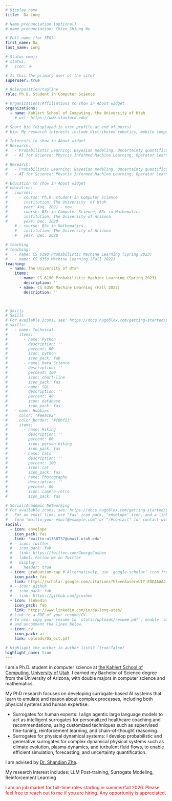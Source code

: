 ```yaml
---
# Display name
title:  Da Long

# Name pronunciation (optional)
# name_pronunciation: Chien Shiung Wu

# Full name (for SEO)
first_name: Da
last_name: Long

# Status emoji
# status:
#   icon: ☕️

# Is this the primary user of the site?
superuser: true

# Role/position/tagline
role: Ph.D. Student in Computer Science

# Organizations/Affiliations to show in About widget
organizations:
  - name: Kahlert School of Computing, the University of Utah
    # url: https://www.stanford.edu/

# Short bio (displayed in user profile at end of posts)
# bio: My research interests include distributed robotics, mobile computing and programmable matter.

# Interests to show in About widget
# Research:
#   - Probabilistic Learning: Bayesian modeling, Uncertainty quantification, Approximate inference, Gaussian Process
#   - AI for Science: Physcis Informed Machine Learning, Operator Learning, ODE/PDEs discovery, Surrogate Modeling

# Research:
#   - Probabilistic Learning: Bayesian modeling, Uncertainty quantification, 
#   - AI for Science: Physcis Informed Machine Learning, Operator Learning, 

# Education to show in About widget
# education:
#   courses:
#     - course: Ph.D. student in Computer Science
#       institution: The University  of Utah
#       year: Aug. 2021 - now
#     - course: BSc in Computer Science, BSc in Mathematics
#       institution: The University of Arizona
#       year: Dec. 2020 
    # - course: BSc in Mathematics
    #   institution: The University of Arizona
    #   year: Dec. 2020 

# teaching
# teaching:
#   - name: CS 6190 Probabilistic Machine Learning (Spring 2023)
#   - name: CS 6350 Machine Learning (Fall 2022)
teaching:
  - name: The University of Utah
    items:
      - name: CS 6190 Probabilistic Machine Learning (Spring 2023)
        description: ''
      - name: CS 6350 Machine Learning (Fall 2022)
        description: ''
     


# Skills
# Skills
# For available icons, see: https://docs.hugoblox.com/getting-started/page-builder/#icons
# skills:
#   - name: Technical
#     items:
#       - name: Python
#         description: ''
#         percent: 80
#         icon: python
#         icon_pack: fab
#       - name: Data Science
#         description: ''
#         percent: 100
#         icon: chart-line
#         icon_pack: fas
#       - name: SQL
#         description: ''
#         percent: 40
#         icon: database
#         icon_pack: fas
#   - name: Hobbies
#     color: '#eeac02'
#     color_border: '#f0bf23'
#     items:
#       - name: Hiking
#         description: ''
#         percent: 60
#         icon: person-hiking
#         icon_pack: fas
#       - name: Cats
#         description: ''
#         percent: 100
#         icon: cat
#         icon_pack: fas
#       - name: Photography
#         description: ''
#         percent: 80
#         icon: camera-retro
#         icon_pack: fas

# Social/Academic Networking
# For available icons, see: https://docs.hugoblox.com/getting-started/page-builder/#icons
#   For an email link, use "fas" icon pack, "envelope" icon, and a link in the
#   form "mailto:your-email@example.com" or "/#contact" for contact widget.
social:
  - icon: envelope
    icon_pack: fas
    link: 'mailto:u1368737@umail.utah.edu'
  # - icon: twitter
  #   icon_pack: fab
  #   link: https://twitter.com/GeorgeCushen
  #   label: Follow me on Twitter
  #   display:
  #     header: true
  - icon: graduation-cap # Alternatively, use `google-scholar` icon from `ai` icon pack
    icon_pack: fas
    link: https://scholar.google.com/citations?hl=en&user=UIY-EDEAAAAJ
  # - icon: github
  #   icon_pack: fab
  #   link: https://github.com/gcushen
  - icon: linkedin
    icon_pack: fab
    link: https://www.linkedin.com/in/da-long-utah/
  # Link to a PDF of your resume/CV.
  # To use: copy your resume to `static/uploads/resume.pdf`, enable `ai` icons in `params.yaml`,
  # and uncomment the lines below.
  - icon: cv
    icon_pack: ai
    link: uploads/Da_oct.pdf

# Highlight the author in author lists? (true/false)
highlight_name: true
---
```

I am a Ph.D. student in computer science at [the Kahlert School of Computing, University of Utah](https://www.cs.utah.edu/). I earned my Bachelor of Science degree from the University of Arizona, with double majors in computer science and mathematics. 

My PhD research focuses on developing surrogate-based AI systems that learn to emulate and reason about complex processes, including both physical systems and human expertise:
  + Surrogates for human experts: I align agentic large language models to act as intelligent surrogates for personalized healthcare coaching and recommendations, using customized techniques such as supervised fine-tuning, reinforcement learning, and chain-of-thought reasoning.  
  + Surrogates for physical dynamical systems: I develop probabilistic and generative surrogates for complex dynamical physical systems such as climate evolution, plasma dynamics, and turbulent fluid flows, to enable efficient simulation, forecasting, and uncertainty quantification.

I am advised by [Dr. Shandian Zhe](https://users.cs.utah.edu/~zhe/).

My research interest includes: LLM Post-training, Surrogate Modeling, Reinforcement Learning

<span style="color: red;">I am on job market for full-time roles starting in summer/fall 2026. Please feel free to reach out to me if you are hiring. Any opportunity is appreciated. </span>


